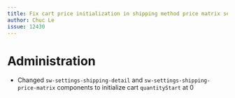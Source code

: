 ```yaml
---
title: Fix cart price initialization in shipping method price matrix settings
author: Chuc Le
issue: 12430
---
```

# Administration
* Changed `sw-settings-shipping-detail` and `sw-settings-shipping-price-matrix` components to initialize cart `quantityStart` at 0
